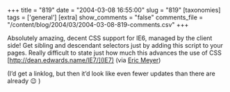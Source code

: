 +++
title = "819"
date = "2004-03-08 16:55:00"
slug = "819"
[taxonomies]
tags = ['general']
[extra]
show_comments = "false"
comments_file = "/content/blog/2004/03/2004-03-08-819-comments.csv"
+++

Absolutely amazing, decent <span class="caps">CSS</span> support for <span class="caps">IE6</span>, managed by the client side! Get sibling and descendant selectors just by adding this script to your pages. Really difficult to state just how much this advances the use of CSS  
[http://dean.edwards.name/IE7/](IE7) (via [Eric Meyer](http://www.meyerweb.com/eric/thoughts/200403.html#d06))

(I’d get a linklog, but then it’d look like even fewer updates than there are already 😉 )
